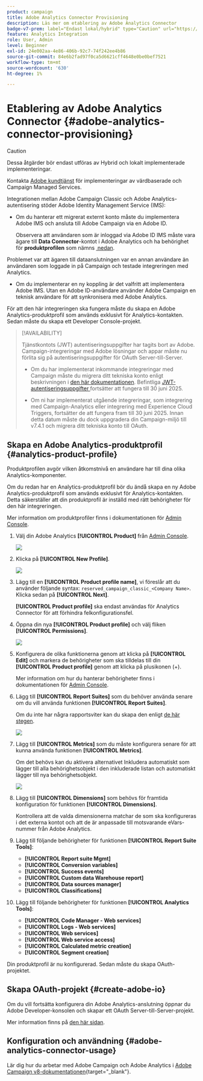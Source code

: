 ```yaml
---
product: campaign
title: Adobe Analytics Connector Provisioning
description: Läs mer om etablering av Adobe Analytics Connector
badge-v7-prem: label="Endast lokal/hybrid" type="Caution" url="https://experienceleague.adobe.com/docs/campaign-classic/using/installing-campaign-classic/architecture-and-hosting-models/hosting-models-lp/hosting-models.html?lang=sv" tooltip="Gäller endast för v7-driftsättningar på plats och hybriddriftsättningar"
feature: Analytics Integration
role: User, Admin
level: Beginner
exl-id: 24e002aa-4e86-406b-92c7-74f242ee4b86
source-git-commit: 84e6b2fad97f0ca5d6621cff4648e0be0bef7521
workflow-type: tm+mt
source-wordcount: '630'
ht-degree: 1%

---
```


# Etablering av Adobe Analytics Connector {#adobe-analytics-connector-provisioning}

>[!CAUTION]
>
> Dessa åtgärder bör endast utföras av Hybrid och lokalt implementerade implementeringar.
>
>Kontakta [Adobe kundtjänst](https://helpx.adobe.com/se/enterprise/admin-guide.html/enterprise/using/support-for-experience-cloud.ug.html) för implementeringar av värdbaserade och Campaign Managed Services.

Integrationen mellan Adobe Campaign Classic och Adobe Analytics-autentisering stöder Adobe Identity Management Service (IMS):

* Om du hanterar ett migrerat externt konto måste du implementera Adobe IMS och ansluta till Adobe Campaign via en Adobe ID.

  Observera att användaren som är inloggad via Adobe ID IMS måste vara ägare till **Data Connector**-kontot i Adobe Analytics och ha behörighet för **produktprofilen** som nämns [&#x200B; nedan](#analytics-product-profile).

Problemet var att ägaren till dataanslutningen var en annan användare än användaren som loggade in på Campaign och testade integreringen med Analytics.

* Om du implementerar en ny koppling är det valfritt att implementera Adobe IMS. Utan en Adobe ID-användare använder Adobe Campaign en teknisk användare för att synkronisera med Adobe Analytics.

För att den här integreringen ska fungera måste du skapa en Adobe Analytics-produktprofil som används exklusivt för Analytics-kontakten. Sedan måste du skapa ett Developer Console-projekt.

>[!AVAILABILITY]
>
> Tjänstkontots (JWT) autentiseringsuppgifter har tagits bort av Adobe. Campaign-integreringar med Adobe lösningar och appar måste nu förlita sig på autentiseringsuppgifter för OAuth Server-till-Server. </br>
>
> * Om du har implementerat inkommande integreringar med Campaign måste du migrera ditt tekniska konto enligt beskrivningen i [den här dokumentationen](https://developer.adobe.com/developer-console/docs/guides/authentication/ServerToServerAuthentication/migration/#_blank). Befintliga [JWT-autentiseringsuppgifter &#x200B;](oauth-technical-account.md) fortsätter att fungera till 30 juni 2025.</br>
>
> * Om ni har implementerat utgående integreringar, som integrering med Campaign-Analytics eller integrering med Experience Cloud Triggers, fortsätter de att fungera fram till 30 juni 2025. Innan detta datum måste du dock uppgradera din Campaign-miljö till v7.4.1 och migrera ditt tekniska konto till OAuth.

## Skapa en Adobe Analytics-produktprofil {#analytics-product-profile}

Produktprofilen avgör vilken åtkomstnivå en användare har till dina olika Analytics-komponenter.

Om du redan har en Analytics-produktprofil bör du ändå skapa en ny Adobe Analytics-produktprofil som används exklusivt för Analytics-kontakten. Detta säkerställer att din produktprofil är inställd med rätt behörigheter för den här integreringen.

Mer information om produktprofiler finns i dokumentationen för [Admin Console](https://helpx.adobe.com/mt/enterprise/admin-guide.html).

1. Välj din Adobe Analytics **[!UICONTROL Product]** från [Admin Console](https://adminconsole.adobe.com/).

   ![](assets/do-not-localize/triggers_1.png)

1. Klicka på **[!UICONTROL New Profile]**.

   ![](assets/do-not-localize/triggers_2.png)

1. Lägg till en **[!UICONTROL Product profile name]**, vi föreslår att du använder följande syntax: `reserved_campaign_classic_<Company Name>`. Klicka sedan på **[!UICONTROL Next]**.

   **[!UICONTROL Product profile]** ska endast användas för Analytics Connector för att förhindra felkonfigurationsfel.

1. Öppna din nya **[!UICONTROL Product profile]** och välj fliken **[!UICONTROL Permissions]**.

   ![](assets/do-not-localize/triggers_3.png)

1. Konfigurera de olika funktionerna genom att klicka på **[!UICONTROL Edit]** och markera de behörigheter som ska tilldelas till din **[!UICONTROL Product profile]** genom att klicka på plusikonen (+).

   Mer information om hur du hanterar behörigheter finns i dokumentationen för [Admin Console](https://helpx.adobe.com/mt/enterprise/using/manage-permissions-and-roles.html).

1. Lägg till **[!UICONTROL Report Suites]** som du behöver använda senare om du vill använda funktionen **[!UICONTROL Report Suites]**.

   Om du inte har några rapportsviter kan du skapa den enligt [de här stegen](../../integrations/using/gs-aa.md).

   ![](assets/do-not-localize/triggers_4.png)

1. Lägg till **[!UICONTROL Metrics]** som du måste konfigurera senare för att kunna använda funktionen **[!UICONTROL Metrics]**.

   Om det behövs kan du aktivera alternativet Inkludera automatiskt som lägger till alla behörighetsobjekt i den inkluderade listan och automatiskt lägger till nya behörighetsobjekt.

   ![](assets/do-not-localize/triggers_13.png)

1. Lägg till **[!UICONTROL Dimensions]** som behövs för framtida konfiguration för funktionen **[!UICONTROL Dimensions]**.

   Kontrollera att de valda dimensionerna matchar de som ska konfigureras i det externa kontot och att de är anpassade till motsvarande eVars-nummer från Adobe Analytics.

1. Lägg till följande behörigheter för funktionen **[!UICONTROL Report Suite Tools]**:

   * **[!UICONTROL Report suite Mgmt]**
   * **[!UICONTROL Conversion variables]**
   * **[!UICONTROL Success events]**
   * **[!UICONTROL Custom data Warehouse report]**
   * **[!UICONTROL Data sources manager]**
   * **[!UICONTROL Classifications]**

1. Lägg till följande behörigheter för funktionen **[!UICONTROL Analytics Tools]**:

   * **[!UICONTROL Code Manager - Web services]**
   * **[!UICONTROL Logs - Web services]**
   * **[!UICONTROL Web services]**
   * **[!UICONTROL Web service access]**
   * **[!UICONTROL Calculated metric creation]**
   * **[!UICONTROL Segment creation]**

Din produktprofil är nu konfigurerad. Sedan måste du skapa OAuth-projektet.

## Skapa OAuth-projekt {#create-adobe-io}

Om du vill fortsätta konfigurera din Adobe Analytics-anslutning öppnar du Adobe Developer-konsolen och skapar ett OAuth Server-till-Server-projekt.

Mer information finns på [den här sidan](oauth-technical-account.md#oauth-service).

## Konfiguration och användning {#adobe-analytics-connector-usage}

Lär dig hur du arbetar med Adobe Campaign och Adobe Analytics i [Adobe Campaign v8-dokumentationen](https://experienceleague.adobe.com/sv/docs/campaign/campaign-v8/connect/ac-aa){target="_blank"}.